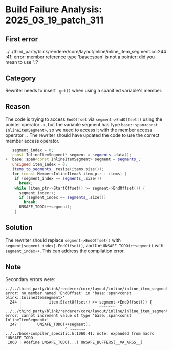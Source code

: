 # Build Failure Analysis: 2025_03_19_patch_311

## First error

../../third_party/blink/renderer/core/layout/inline/inline_item_segment.cc:244:41: error: member reference type 'base::span<const InlineItemSegment>' is not a pointer; did you mean to use '.'?

## Category
Rewriter needs to insert `.get()` when using a spanified variable's member.

## Reason
The code is trying to access `EndOffset` via `segment->EndOffset()` using the pointer operator `->`, but the variable segment has type `base::span<const InlineItemSegment>`, so we need to access it with the member access operator `.`. The rewriter should have updated the code to use the correct member access operator.

```c++
   segment_index = 0;
-  const InlineItemSegment* segment = segments_.data();
+  base::span<const InlineItemSegment> segment = segments_;
   unsigned item_index = 0;
   items_to_segments_.resize(items.size());
   for (const Member<InlineItem>& item_ptr : items) {
    if (segment_index == segments_.size())
      break;
    while (item_ptr->StartOffset() >= segment->EndOffset()) {
      segment_index++;
      if (segment_index == segments_.size())
        break;
      UNSAFE_TODO(++segment);
    }
```

## Solution
The rewriter should replace `segment->EndOffset()` with `segment[segment_index].EndOffset()`, and the `UNSAFE_TODO(++segment)` with `segment_index++`. This can address the compilation error.

## Note
Secondary errors were:

```
../../third_party/blink/renderer/core/layout/inline/inline_item_segment.cc:244:43: error: no member named 'EndOffset' in 'base::span<const blink::InlineItemSegment>'
  244 |            item.StartOffset() >= segment->EndOffset()) {
      |                                  ~~~~~~~  ^
../../third_party/blink/renderer/core/layout/inline/inline_item_segment.cc:247:19: error: cannot increment value of type 'base::span<const InlineItemSegment>'
  247 |       UNSAFE_TODO(++segment);
      |                   ^ ~~~~~~~
../../base/compiler_specific.h:1060:41: note: expanded from macro 'UNSAFE_TODO'
 1060 | #define UNSAFE_TODO(...) UNSAFE_BUFFERS(__VA_ARGS__)